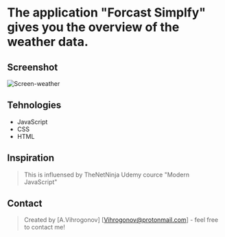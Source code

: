# The application "Forcast Simplfy" gives you the overview of the weather data.

## Screenshot
![Screen-weather](https://user-images.githubusercontent.com/45083295/74351865-9e611700-4daf-11ea-9cd1-d099291a68b5.gif)


## Tehnologies

* JavaScript 
* CSS
* HTML

## Inspiration
>This is influensed by TheNetNinja Udemy cource "Modern JavaScript"

## Contact
>Created by [A.Vihrogonov] [Vihrogonov@protonmail.com] - feel free to contact me!
